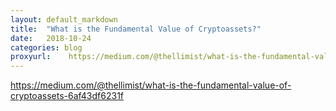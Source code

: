 ```yaml
---
layout: default_markdown
title:  "What is the Fundamental Value of Cryptoassets?"
date:   2018-10-24
categories: blog
proxyurl:    https://medium.com/@thellimist/what-is-the-fundamental-value-of-cryptoassets-6af43df6231f
---
```


https://medium.com/@thellimist/what-is-the-fundamental-value-of-cryptoassets-6af43df6231f

